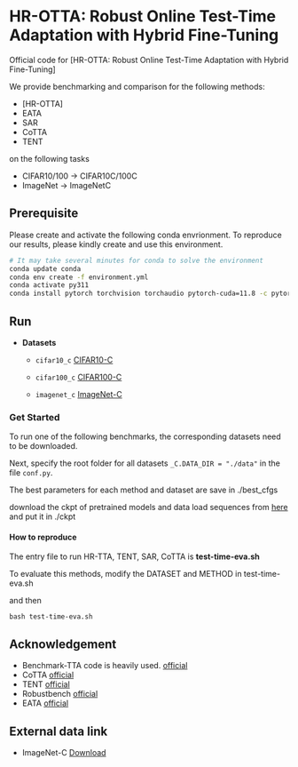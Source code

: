 # HR-OTTA: Robust Online Test-Time Adaptation with Hybrid Fine-Tuning
Official code for [HR-OTTA: Robust Online Test-Time Adaptation with Hybrid Fine-Tuning]

We provide benchmarking and comparison for the following methods:
+ [HR-OTTA]
+ EATA
+ SAR
+ CoTTA
+ TENT
  
on the following tasks
+ CIFAR10/100 -> CIFAR10C/100C
+ ImageNet -> ImageNetC

## Prerequisite
Please create and activate the following conda envrionment. To reproduce our results, please kindly create and use this environment.
```bash
# It may take several minutes for conda to solve the environment
conda update conda
conda env create -f environment.yml
conda activate py311
conda install pytorch torchvision torchaudio pytorch-cuda=11.8 -c pytorch -c nvidia
```
## Run
- **Datasets**
  
  - `cifar10_c` [CIFAR10-C](https://zenodo.org/record/2535967#.ZBiI7NDMKUk)
  
  - `cifar100_c` [CIFAR100-C](https://zenodo.org/record/3555552#.ZBiJA9DMKUk)
  
  - `imagenet_c` [ImageNet-C](https://zenodo.org/record/2235448#.Yj2RO_co_mF)

### Get Started
To run one of the following benchmarks, the corresponding datasets need to be downloaded.

Next, specify the root folder for all datasets `_C.DATA_DIR = "./data"` in the file `conf.py`. 

The best parameters for each method and dataset are save in ./best_cfgs

download the ckpt of pretrained models and data load sequences from [here](https://drive.google.com/drive/folders/14GWvsEI5pDc3Mm7vqyELeBPuRUSPt-Ao?usp=sharing) and put it in ./ckpt

#### How to reproduce

The entry file to run HR-TTA, TENT, SAR, CoTTA is **test-time-eva.sh**

To evaluate this methods, modify the DATASET and METHOD in test-time-eva.sh

and then

```shell
bash test-time-eva.sh
```

## Acknowledgement 
+ Benchmark-TTA  code is heavily used. [official](https://github.com/yuyongcan/Benchmark-TTA.git)
+ CoTTA [official](https://github.com/qinenergy/cotta)
+ TENT [official](https://github.com/DequanWang/tent) 
+ Robustbench [official](https://github.com/RobustBench/robustbench)
+ EATA [official](https://github.com/mr-eggplant/EATA)



## External data link
+ ImageNet-C [Download](https://zenodo.org/record/2235448#.Yj2RO_co_mF)
